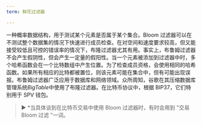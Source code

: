 ```yaml
---
term: 鲜花过滤器

---
```

一种概率数据结构，用于测试某个元素是否属于某个集合。Bloom 过滤器可以在不测试整个数据集的情况下快速进行成员检查。在对空间和速度要求较高，但又能接受较低且可控的错误率的情况下，布隆过滤器尤其有用。事实上，布鲁姆过滤器不会产生假阴性，但会产生一定量的假阳性。当一个元素被添加到过滤器中时，多个哈希函数会在一个比特数组中产生位置。为了检查成员资格，会使用相同的哈希函数。如果所有相应的比特都被置位，则该元素可能在集合中，但有可能出现误报。布鲁姆过滤器广泛应用于数据库和网络领域。众所周知，谷歌在其压缩数据库管理系统*BigTable*中使用了布隆过滤器。在比特币协议中，根据 BIP37，它们特别用于 SPV 钱包。

> ► *当具体谈到在比特币交易中使用 Bloom 过滤器时，有时会用到 "交易 Bloom 过滤 "一词。
